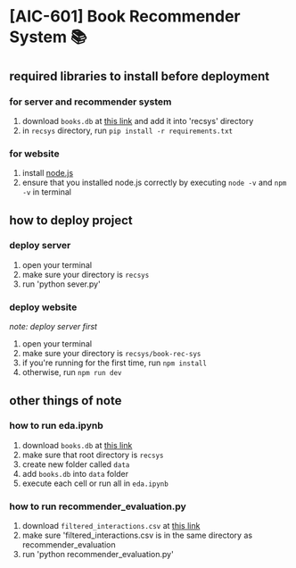 # [AIC-601] Book Recommender System 📚
## required libraries to install before deployment 
### for server and recommender system
1. download `books.db` at [this link](https://drive.google.com/file/d/1TKkd19sg1nJm3Cgyfc3V0vH4Cj_MY3sD/view?usp=sharing) and add it into 'recsys' directory
2. in `recsys` directory, run `pip install -r requirements.txt`

### for website 
1. install [node.js](https://nodejs.org)
2. ensure that you installed node.js correctly by executing `node -v` and `npm -v` in terminal 

## how to deploy project
### deploy server
1. open your terminal
2. make sure your directory is `recsys`
3. run 'python sever.py'
### deploy website 
*note: deploy server first*
1. open your terminal
2. make sure your directory is `recsys/book-rec-sys`
3. if you're running for the first time, run `npm install`
4. otherwise, run `npm run dev`
   
## other things of note
### how to run eda.ipynb
1. download `books.db` at [this link](https://drive.google.com/file/d/1TKkd19sg1nJm3Cgyfc3V0vH4Cj_MY3sD/view?usp=sharing)
2. make sure that root directory is `recsys`
3. create new folder called `data`
4. add `books.db` into `data` folder
5. execute each cell or run all in `eda.ipynb`

### how to run recommender_evaluation.py
1. download `filtered_interactions.csv` at [this link](https://drive.google.com/file/d/1KB0e3Iiz3UW9NoSUpSZNZhrIS6ZvJOkj/view?usp=sharing)
2. make sure 'filtered_interactions.csv is in the same directory as recommender_evaluation
3. run 'python recommender_evaluation.py' 
